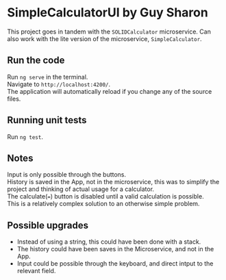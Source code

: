 # SimpleCalculatorUI by Guy Sharon

This project goes in tandem with the `SOLIDCalculator` microservice.
Can also work with the lite version of the microservice, `SimpleCalculator`.

## Run the code

Run `ng serve` in the terminal.  
Navigate to `http://localhost:4200/`.  
The application will automatically reload if you change any of the source files.

## Running unit tests

Run `ng test`.

## Notes
Input is only possible through the buttons.  
History is saved in the App, not in the microservice, this was to simplify the project and thinking of actual usage for a calculator.  
The calculate(`=`) button is disabled until a valid calculation is possible.  
This is a relatively complex solution to an otherwise simple problem.  

## Possible upgrades

- Instead of using a string, this could have been done with a stack.
- The history could have been saves in the Microservice, and not in the App.
- Input could be possible through the keyboard, and direct intput to the relevant field.